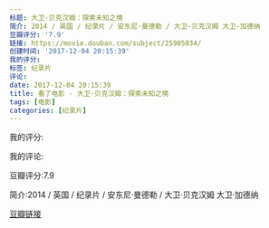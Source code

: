 ```yaml
---
标题: 大卫·贝克汉姆：探索未知之境
简介: 2014 / 英国 / 纪录片 / 安东尼·曼德勒 / 大卫·贝克汉姆 大卫·加德纳
豆瓣评分: '7.9'
链接: https://movie.douban.com/subject/25905034/
创建时间: '2017-12-04 20:15:39'
我的评分:
标签: 纪录片
评论:
date: 2017-12-04 20:15:39
title: 看了电影 - 大卫·贝克汉姆：探索未知之境
tags: [电影]
categories: [纪录片]
---
```


我的评分:

我的评论:

豆瓣评分:7.9

简介:2014 / 英国 / 纪录片 / 安东尼·曼德勒 / 大卫·贝克汉姆 大卫·加德纳

[豆瓣链接](https://movie.douban.com/subject/25905034/)

